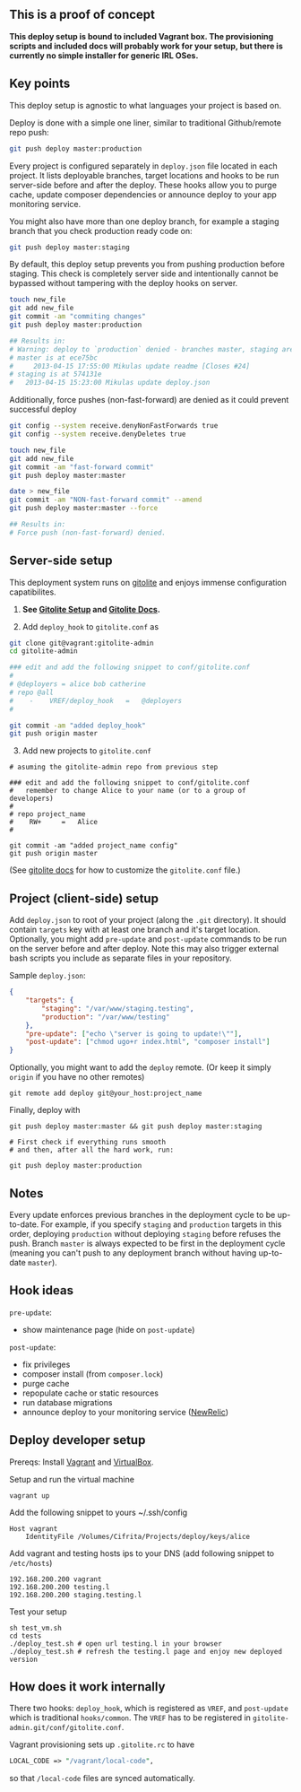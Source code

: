 This is a proof of concept
--------------------------
**This deploy setup is bound to included Vagrant box. The provisioning scripts and included docs will probably work for your setup, but there is currently no simple installer for generic IRL OSes.**

Key points
----------

This deploy setup is agnostic to what languages your project is based on.

Deploy is done with a simple one liner, similar to traditional Github/remote repo push:
```sh
git push deploy master:production
```

Every project is configured separately in `deploy.json` file located in each project. It lists deployable branches, target locations and hooks to be run server-side before and after the deploy. These hooks allow you to purge cache, update composer dependencies or announce deploy to your app monitoring service.

You might also have more than one deploy branch, for example a staging branch that you check production ready code on:
```sh
git push deploy master:staging
```

By default, this deploy setup prevents you from pushing production before staging. This check is completely server side and intentionally cannot be bypassed without tampering with the deploy hooks on server.
```sh
touch new_file
git add new_file
git commit -am "commiting changes"
git push deploy master:production

## Results in:
# Warning: deploy to `production` denied - branches master, staging are behind.
# master is at ece75bc
#     2013-04-15 17:55:00 Mikulas update readme [Closes #24]
# staging is at 574131e
# 	2013-04-15 15:23:00 Mikulas update deploy.json
```

Additionally, force pushes (non-fast-forward) are denied as it could prevent successful deploy
```sh
git config --system receive.denyNonFastForwards true
git config --system receive.denyDeletes true

touch new_file
git add new_file
git commit -am "fast-forward commit"
git push deploy master:master

date > new_file
git commit -am "NON-fast-forward commit" --amend
git push deploy master:master --force

## Results in:
# Force push (non-fast-forward) denied.
```

Server-side setup
-----------------

This deployment system runs on [gitolite](https://github.com/sitaramc/gitolite) and enjoys immense configuration capatibilites.

1. **See [Gitolite Setup](https://github.com/sitaramc/gitolite/blob/master/README.txt#L49) and [Gitolite Docs](http://gitolite.com/gitolite/admin.html#conf).**

2. Add `deploy_hook` to `gitolite.conf` as

```sh
git clone git@vagrant:gitolite-admin
cd gitolite-admin

### edit and add the following snippet to conf/gitolite.conf
#
# @deployers = alice bob catherine
# repo @all
#    -    VREF/deploy_hook   =   @deployers
#

git commit -am "added deploy_hook"
git push origin master
```

3. Add new projects to `gitolite.conf`

```
# asuming the gitolite-admin repo from previous step

### edit and add the following snippet to conf/gitolite.conf
#   remember to change Alice to your name (or to a group of developers)
#
# repo project_name
#    RW+     =   Alice
#

git commit -am "added project_name config"
git push origin master
```

(See [gitolite docs](http://gitolite.com/gitolite/admin.html#conf) for how to customize the `gitolite.conf` file.)

Project (client-side) setup
---------------------------
Add `deploy.json` to root of your project (along the `.git` directory). It should contain `targets` key with at least one branch and it's target location. Optionally, you might add `pre-update` and `post-update` commands to be run on the server before and after deploy. Note this may also trigger external bash scripts you include as separate files in your repository.

Sample `deploy.json`:
```json
{
    "targets": {
    	"staging": "/var/www/staging.testing",
		"production": "/var/www/testing"
	},
	"pre-update": ["echo \"server is going to update!\""],
	"post-update": ["chmod ugo+r index.html", "composer install"]
}
```

Optionally, you might want to add the `deploy` remote. (Or keep it simply `origin` if you have no other remotes)
```
git remote add deploy git@your_host:project_name
```

Finally, deploy with
```
git push deploy master:master && git push deploy master:staging

# First check if everything runs smooth
# and then, after all the hard work, run:

git push deploy master:production
```

Notes
-----

Every update enforces previous branches in the deployment cycle to be up-to-date. For example, if you specify `staging` and `production` targets in this order, deploying `production` without deploying `staging` before refuses the push. Branch `master` is always expected to be first in the deployment cycle (meaning you can't push to any deployment branch without having up-to-date `master`).


Hook ideas
----------

`pre-update`:

* show maintenance page (hide on `post-update`)

`post-update`:

* fix privileges
* composer install (from `composer.lock`)
* purge cache
* repopulate cache or static resources
* run database migrations
* announce deploy to your monitoring service ([NewRelic](http://newrelic.com/))



Deploy developer setup
----------------------

Prereqs: Install [Vagrant](http://www.vagrantup.com/) and [VirtualBox](https://www.virtualbox.org/).

Setup and run the virtual machine
```
vagrant up
```

Add the following snippet to yours ~/.ssh/config
```
Host vagrant
    IdentityFile /Volumes/Cifrita/Projects/deploy/keys/alice
```

Add vagrant and testing hosts ips to your DNS (add following snippet to `/etc/hosts`)
```
192.168.200.200 vagrant
192.168.200.200 testing.l
192.168.200.200 staging.testing.l
```

Test your setup
```
sh test_vm.sh
cd tests
./deploy_test.sh # open url testing.l in your browser
./deploy_test.sh # refresh the testing.l page and enjoy new deployed version
```

How does it work internally
---------------------------

There two hooks: `deploy_hook`, which is registered as `VREF`, and `post-update` which is traditional `hooks/common`. The `VREF` has to be registered in `gitolite-admin.git/conf/gitolite.conf`.

Vagrant provisioning sets up `.gitolite.rc` to have
```perl
LOCAL_CODE => "/vagrant/local-code",
```
so that `/local-code` files are synced automatically.
